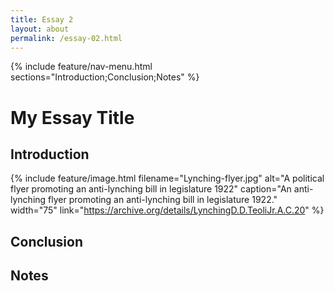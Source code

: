 ```yaml
---
title: Essay 2
layout: about
permalink: /essay-02.html
---
```


{% include feature/nav-menu.html sections="Introduction;Conclusion;Notes" %}

# My Essay Title

## Introduction

{% include feature/image.html filename="Lynching-flyer.jpg" alt="A political flyer promoting an anti-lynching bill in legislature 1922" caption="An anti-lynching flyer promoting an anti-lynching bill in legislature 1922." width="75" link="https://archive.org/details/LynchingD.D.TeoliJr.A.C.20" %}

## Conclusion

## Notes
